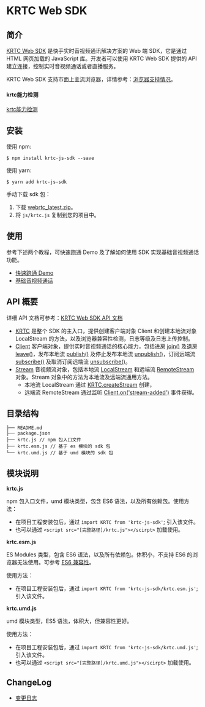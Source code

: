 # KRTC Web SDK

## 简介

[KRTC Web SDK](/krtc/webrtc/doc/zh-cn/index.html) 是快手实时音视频通讯解决方案的 Web 端 SDK，它是通过 HTML 网页加载的 JavaScript 库。开发者可以使用 KRTC Web SDK 提供的 API 建立连接，控制实时音视频通话或者直播服务。

KRTC Web SDK 支持市面上主流浏览器，详情参考：[浏览器支持情况](browser.html)。

#### krtc能力检测
[krtc能力检测](https://arya.staging.kuaishou.com/krtc/index.html)

## 安装

使用 npm:
```
$ npm install krtc-js-sdk --save
```

使用 yarn:
```
$ yarn add krtc-js-sdk
```

手动下载 sdk 包：

1. 下载 [webrtc_latest.zip](krtc/webrtc/download/webrtc_latest.zip)。
2. 将 `js/krtc.js` 复制到您的项目中。

## 使用

参考下述两个教程，可快速跑通 Demo 及了解如何使用 SDK 实现基础音视频通话功能。

- [快速跑通 Demo](basic-get-started-with-demo.html)
- [基础音视频通话](basic-video-call.html)

## API 概要

详细 API 文档可参考：[KRTC Web SDK API 文档](/krtc/webrtc/doc/zh-cn/index.html)

- [KRTC]() 是整个 SDK 的主入口，提供创建客户端对象 Client 和创建本地流对象 LocalStream 的方法，以及浏览器兼容性检测，日志等级及日志上传控制。
- [Client]() 客户端对象，提供实时音视频通话的核心能力，包括进房 [join()]() 及退房 [leave()]()，发布本地流 [publish()]() 及停止发布本地流 [unpublish()]()，订阅远端流 [subscribe()]() 及取消订阅远端流 [unsubscribe()]()。
- [Stream]() 音视频流对象，包括本地流 [LocalStream]() 和远端流 [RemoteStream]() 对象。Stream 对象中的方法为本地流及远端流通用方法。
  - 本地流 LocalStream 通过 [KRTC.createStream]() 创建，
  - 远端流 RemoteStream 通过监听 [Client.on('stream-added')]() 事件获得。

## 目录结构

```
├── README.md
├── package.json
├── krtc.js // npm 包入口文件
├── krtc.esm.js // 基于 es 模块的 sdk 包
└── krtc.umd.js // 基于 umd 模块的 sdk 包
```

## 模块说明

**krtc.js**

npm 包入口文件，umd 模块类型，包含 ES6 语法，以及所有依赖包。使用方法：
- 在项目工程安装包后，通过 `import KRTC from 'krtc-js-sdk'`;  引入该文件。
- 也可以通过 `<script src="[完整路径]/krtc.js"></scirpt>` 加载使用。

**krtc.esm.js**

ES Modules 类型，包含 ES6 语法，以及所有依赖包。体积小，不支持 ES6 的浏览器无法使用。可参考 [ES6 兼容性](https://caniuse.com/?search=ES6)。


使用方法：
- 在项目工程安装包后，通过 `import KRTC from 'krtc-js-sdk/krtc.esm.js'`;  引入该文件。

**krtc.umd.js**

umd 模块类型，ES5 语法，体积大，但兼容性更好。



使用方法：

- 在项目工程安装包后，通过 `import KRTC from 'krtc-js-sdk/krtc.umd.js'`;  引入该文件。
- 也可以通过 `<script src="[完整路径]/krtc.umd.js"></scirpt>` 加载使用。


## ChangeLog

- [变更日志]()
